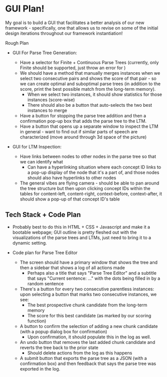 # GUI Plan!

My goal is to build a GUI that facilitates a better analysis of our new framework - specifically, one that allows us to revise on some of the initial design iterations throughout our framework instantiation!

Rough Plan
*   GUI For Parse Tree Generation:
    *   Have a selector for Finite + Continuous Parse Trees (currently, only Finite should be supported, just throw an error for )
    *   We should have a method that manually merges instances when we select two consecutive pairs and shows the score of that pair - so we can create optimal and suboptimal parse trees (in addition to the score, print the best possible match from the long-term memory).
        *   When we select two instances, it should show statistics for those instances (score-wise)
        *   There should also be a button that auto-selects the two best instances to merge
    *   Have a button for stopping the parse tree addition and then a confirmation pop-up box that adds the parse tree to the LTM.
    *   Have a button that opens up a separate window to inspect the LTM in general - want to find out if similar parts of speech are characterized (move around through 3d space of the picture)

*   GUI for LTM Inspection:
    *   Have links between nodes to other nodes in the parse tree so that we can identify what 
        *   Can have a hyperlinking situation where each concept ID links to a pop-up display of the node that it's a part of, and those nodes should also have hyperlinks to other nodes
    *   The general vibes are flying camera - should be able to pan around the tree structure but then upon clicking concept IDs within the tables for content-left, content-right, context-before, context-after, it should show a pop-up of that concept ID's table

## Tech Stack + Code Plan

*   Probably best to do this in HTML + CSS + Javascript and make it a bootable webpage; GUI outline is pretty fleshed out with the visualizations of the parse trees and LTMs, just need to bring it to a dynamic setting.

*   Code plan for Parse Tree Editor
    *   The screen should have a primary window that shows the tree and then a sidebar that shows a log of all actions made
        *   Perhaps also a title that says "Parse Tree Editor" and a subtitle that says "Current sentence: ..." with the dots being filled in by a random sentence
    *   There's a button for every two consecutive parentless instances: upon selecting a button that marks two consecutive instances, we see:
        *   The best prospective chunk candidate from the long-term memory
        *   The score for this best candidate (as marked by our scoring function)
    *   A button to confirm the selection of adding a new chunk candidate (with a popup dialog box for confirmation)
        *   Upon confirmation, it should populate this in the log as well.
    *   An undo button that removes the last added chunk candidate and reverts the tree back to the prior state
        *   Should delete actions from the log as this happens
    *   A submit button that exports the parse tree as a JSON (with a confirmation box) and then feedback that says the parse tree was exported in the log.